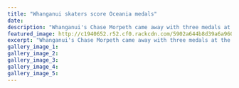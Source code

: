 ```yaml
---
title: "Whanganui skaters score Oceania medals"
date: 
description: "Whanganui's Chase Morpeth came away with three medals at the Oceania Speed Skating Champs in Brisbane. WHS student Renee Teers won gold in the junior girls relay..."
featured_image: http://c1940652.r52.cf0.rackcdn.com/5902a644b8d39a6a960002fc/chase-morpeth-oceania-skating.jpg
excerpt: "Whanganui's Chase Morpeth came away with three medals at the Oceania Speed Skating Championships in Brisbane. WHS student Renee Teers won gold in the junior girls relay. Her best individual race was the 42K Marathon where she was in a finish line sprint for 3rd."
gallery_image_1: 
gallery_image_2: 
gallery_image_3: 
gallery_image_4: 
gallery_image_5: 
---
```

